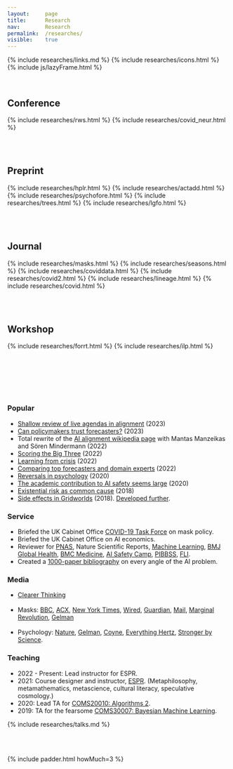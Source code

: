 ```yaml
---
layout: 	page
title: 		Research
nav: 		Research
permalink:	/researches/
visible:	true
---
```


{%	include researches/links.md	%}
{%	include researches/icons.html	%}
{%  include js/lazyFrame.html  %}


<style>
	{% include researches/papers.css %}

	tr {
    	border-bottom: 22px solid transparent;
	}

</style>    

<br>

## Conference


<table>
	{%	include researches/rws.html	%}
	{%	include researches/covid_neur.html	%}
</table>

<br>


## Preprint

<table>
	{%  include researches/hplr.html	%}
	{%  include researches/actadd.html	%}
	{%  include researches/psychofore.html	%}
	{%  include researches/trees.html	%}
	{%	include researches/lgfo.html	%}
</table>

<br>

## Journal

<table>
	{%	include researches/masks.html	%}
	{%	include researches/seasons.html	%}
	{%	include researches/coviddata.html	%}
	{%	include researches/covid2.html	%}
	{%	include researches/lineage.html	%}
	{%	include researches/covid.html	%}
</table>


<br>

## Workshop

<table>
	{%	include researches/forrt.html	%}
	{%	include researches/ilp.html	%}
</table>



<br><br><br><br>


<div class="accordion">
	<h3>Popular</h3>
	<div>
		<ul>
		<!--  -->
		<li><a class="noline" href="{{shallow}}">Shallow review of live agendas in alignment</a> (2023)</li>
		<li> <a class="noline" href="{{ifp}}">Can policymakers trust forecasters?</a> (2023)</li>
		<li> Total rewrite of the <a class="noline" href="{{wiki}}">AI alignment wikipedia page</a> with Mantas Manzeikas and Sören Mindermann (2022)</li>
		<li> <a class="noline" href="{{big3}}">Scoring the Big Three</a> (2022)</li>
		<li> <a class="noline" href="{{kulveit}}">Learning from crisis</a> (2022)</li>
		<li> <a class="noline" href="{{supers}}">Comparing top forecasters and domain experts</a> (2022)</li>
		<li> <a  class="noline" href="{{nat}}">Reversals in psychology</a> (2020)</li>
		<li> <a  class="noline" href="{{academic_safety}}" target="_blank">The academic contribution to AI safety seems large</a> (2020)</li>
		<li> <a  class="noline" href="{{xrisk}}" target="_blank">Existential risk as common cause</a> (2018)</li>
		<li> <a  class="noline" href="/grids" target="_blank">Side effects in Gridworlds</a> (2018). <a href="{{gridcite}}">Developed further</a>.</li>
		</ul>
	</div>
<!--  -->
	<h3>Service</h3>
	<div>
		<ul>
			<li> Briefed the UK Cabinet Office <a href="{{ctf}}">COVID-19 Task Force</a> on mask policy.</li>
			<li> Briefed the UK Cabinet Office on AI economics.</li>
			<li> Reviewer for <a href="{{pnas}}">PNAS</a>, Nature Scientific Reports, <a href="{{ml}}">Machine Learning</a>, <a href="{{bmj}}">BMJ Global Health</a>, <a href="{{bmc}}">BMC Medicine</a>, <a href="{{aisc}}">AI Safety Camp</a>, <a href="{{pib}}">PIBBSS</a>, <a href="{{fli}}">FLI</a>.</li>
			<li> Created a <a href="{{zotero}}">1000-paper bibliography</a> on every angle of the AI problem.</li>
		</ul>
	</div>
<!--  -->
	<h3>Media</h3>
	<div>
		<ul>
			<li><a href="{{ct}}">Clearer Thinking</a><br><br>			</li>
			<li>Masks: <a href="{{bbc}}">BBC</a>, <a href="{{acxmandate}}">ACX</a>, <a href="{{nyt}}">New York Times</a>, <a href="{{wired}}">Wired</a>, <a href="{{guardian}}">Guardian</a>, <a href="{{mails}}">Mail</a>, <a href="{{mr}}">Marginal Revolution</a>, <a href="{{ag}}">Gelman</a><br><br></li>
			<li>Psychology: <a href="{{nat}}">Nature</a>, <a href="{{ag}}">Gelman</a>, <a href="{{jc}}">Coyne</a>, <a href="{{hertz}}">Everything Hertz</a>, <a href="{{sbs}}">Stronger by Science</a>.		</li>
			<!-- *Gelman  -->
		</ul>
	</div>
<!--  -->
	<h3>Teaching</h3>
	<div>
		<ul>
			<li>2022 - Present: Lead instructor for ESPR. </li>
			<li>2021: Course designer and instructor, <a href="{{espr}}">ESPR</a>. (Metaphilosophy, metamathematics, metascience, cultural literacy, speculative cosmology.)</li>
			<li>2020: Lead TA for <a href="{{algo}}">COMS20010: Algorithms 2</a>.</li>
			<li>2019: TA for the fearsome <a href="{{coms}}">COMS30007: Bayesian Machine Learning</a>.</li>
		</ul>
	</div>
	<!--  -->
	{%	include researches/talks.md 	%}	
	<!--  -->
</div>




<br><br>



{%	include padder.html 	howMuch=3 	%}



<!-- THE POINT DROPDOWN -->
<script>
  	function drop(id) {
    	document.getElementById(id).classList.toggle("show");
  	}
	// // Close the dropdown menu if the user clicks outside of it
  	window.onclick = function(event) {
	    if (!event.target.matches('.dropped')) {
	      var dropdowns = document.getElementsByClassName("dropdown-content");
	      var i;
	      for (i = 0; i < dropdowns.length; i++) {
	        var openDropdown = dropdowns[i];
	        if (openDropdown.classList.contains('show')) {
	          openDropdown.classList.remove('show');
	        }
	      }
	    }
	}
</script>


